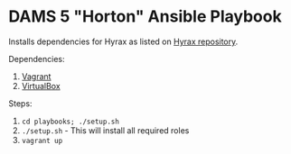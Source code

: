 DAMS 5 "Horton" Ansible Playbook
=============================

Installs dependencies for Hyrax as listed on [Hyrax
repository](https://github.com/projecthydra-labs/hyrax#prerequisites).

Dependencies:
1. [Vagrant](http://vagrantup.com/)
2. [VirtualBox](https://www.virtualbox.org/)

Steps:

1. `cd playbooks; ./setup.sh`
2. `./setup.sh` - This will install all required roles
2. `vagrant up`
